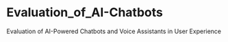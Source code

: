# Evaluation_of_AI-Chatbots
Evaluation of AI-Powered Chatbots and Voice Assistants in User Experience
